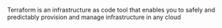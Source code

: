 Terraform is an infrastructure as code tool that enables you to safely and predictably provision and manage infrastructure in any cloud


